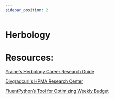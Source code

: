 ```yaml
---
sidebar_position: 2
---
```


# Herbology

# Resources:

[Yraine's Herbology Career Research Guide](https://docs.google.com/spreadsheets/d/1FGcr5J8X65HJMsOQQLzdSE3Czg4nVcBetle9dqX_OJo/edit?gid=13092996#gid=13092996)

[Divgradcurl's HPMA Research Center](https://docs.google.com/spreadsheets/d/1dzYzhpHL9XY64HGucaEi75CuBaeSjqx4tyIxXaPcyu0/edit?usp=drivesdk)

[FluentPython’s Tool for Optimizing Weekly Budget](https://huggingface.co/spaces/oh-my-dear-ai/ILP-HPMA-Herbologist)
